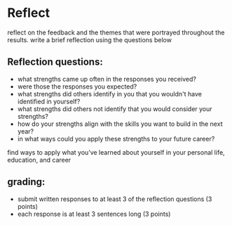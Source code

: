 # Reflect

reflect on the feedback and the themes that were portrayed throughout the
results. write a brief reflection using the questions below

## Reflection questions:

- what strengths came up often in the responses you received?
- were those the responses you expected?
- what strengths did others identify in you that you wouldn't have identified in
  yourself?
- what strengths did others not identify that you would consider your strengths?
- how do your strengths align with the skills you want to build in the next
  year?
- in what ways could you apply these strengths to your future career?

find ways to apply what you’ve learned about yourself in your personal life,
education, and career

## grading:

- submit written responses to at least 3 of the reflection questions (3 points)
- each response is at least 3 sentences long (3 points)
